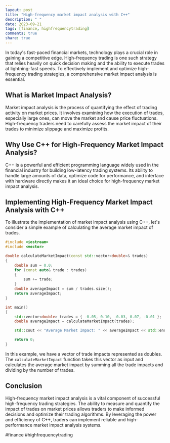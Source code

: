 ```yaml
---
layout: post
title: "High-frequency market impact analysis with C++"
description: " "
date: 2023-09-21
tags: [finance, highfrequencytrading]
comments: true
share: true
---
```


In today's fast-paced financial markets, technology plays a crucial role in gaining a competitive edge. High-frequency trading is one such strategy that relies heavily on quick decision making and the ability to execute trades at lightning-fast speeds. To effectively implement and optimize high-frequency trading strategies, a comprehensive market impact analysis is essential.

## What is Market Impact Analysis?

Market impact analysis is the process of quantifying the effect of trading activity on market prices. It involves examining how the execution of trades, especially large ones, can move the market and cause price fluctuations. High-frequency traders need to carefully assess the market impact of their trades to minimize slippage and maximize profits.

## Why Use C++ for High-Frequency Market Impact Analysis?

C++ is a powerful and efficient programming language widely used in the financial industry for building low-latency trading systems. Its ability to handle large amounts of data, optimize code for performance, and interface with hardware directly makes it an ideal choice for high-frequency market impact analysis.

## Implementing High-Frequency Market Impact Analysis with C++

To illustrate the implementation of market impact analysis using C++, let's consider a simple example of calculating the average market impact of trades.

```cpp
#include <iostream>
#include <vector>

double calculateMarketImpact(const std::vector<double>& trades)
{
    double sum = 0.0;
    for (const auto& trade : trades)
    {
        sum += trade;
    }
    double averageImpact = sum / trades.size();
    return averageImpact;
}

int main()
{
    std::vector<double> trades = { -0.05, 0.10, -0.03, 0.07, -0.01 };
    double averageImpact = calculateMarketImpact(trades);

    std::cout << "Average Market Impact: " << averageImpact << std::endl;

    return 0;
}
```

In this example, we have a vector of trade impacts represented as doubles. The `calculateMarketImpact` function takes this vector as input and calculates the average market impact by summing all the trade impacts and dividing by the number of trades.

## Conclusion

High-frequency market impact analysis is a vital component of successful high-frequency trading strategies. The ability to measure and quantify the impact of trades on market prices allows traders to make informed decisions and optimize their trading algorithms. By leveraging the power and efficiency of C++, traders can implement reliable and high-performance market impact analysis systems.

#finance #highfrequencytrading